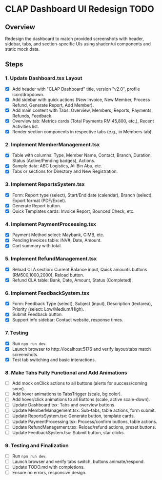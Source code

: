# CLAP Dashboard UI Redesign TODO

## Overview
Redesign the dashboard to match provided screenshots with header, sidebar, tabs, and section-specific UIs using shadcn/ui components and static mock data.

## Steps

### 1. Update Dashboard.tsx Layout
- [x] Add header with "CLAP Dashboard" title, version "v2.0", profile icon/dropdown.
- [x] Add sidebar with quick actions (New Invoice, New Member, Process Refund, Generate Report, Add Member).
- [x] Add main content with Tabs: Overview, Members, Reports, Payments, Refunds, Feedback.
- [x] Overview tab: Metrics cards (Total Payments RM 45,800, etc.), Recent Activities list.
- [x] Render section components in respective tabs (e.g., <MemberManagement /> in Members tab).

### 2. Implement MemberManagement.tsx
- [x] Table with columns: Type, Member Name, Contact, Branch, Duration, Status (Active/Pending badges), Actions.
- [x] Sample data: ABC Logistics, Ali Bin Abu, etc.
- [x] Tabs or sections for Directory and New Registration.

### 3. Implement ReportsSystem.tsx
- [x] Form: Report type (select), Start/End date (calendar), Branch (select), Export format (PDF/Excel).
- [x] Generate Report button.
- [x] Quick Templates cards: Invoice Report, Bounced Check, etc.

### 4. Implement PaymentProcessing.tsx
- [x] Payment Method select: Maybank, CIMB, etc.
- [x] Pending Invoices table: INV#, Date, Amount.
- [x] Cart summary with total.

### 5. Implement RefundManagement.tsx
- [x] Reload CLA section: Current Balance input, Quick amounts buttons (RM500,1000,2000), Reload button.
- [x] Refund CLA table: Bank, Date, Amount, Status (Completed).

### 6. Implement FeedbackSystem.tsx
- [x] Form: Feedback Type (select), Subject (input), Description (textarea), Priority (select: Low/Medium/High).
- [x] Submit Feedback button.
- [x] Support info sidebar: Contact website, response times.

### 7. Testing
- [x] Run `npm run dev`.
- [x] Launch browser to http://localhost:5176 and verify layout/tabs match screenshots.
- [x] Test tab switching and basic interactions.

### 8. Make Tabs Fully Functional and Add Animations
- [ ] Add mock onClick actions to all buttons (alerts for success/coming soon).
- [ ] Add hover animations to TabsTrigger (scale, bg color).
- [ ] Add hover/click animations to all Buttons (scale, active scale-down).
- [ ] Update Dashboard.tsx: Tabs and overview buttons.
- [ ] Update MemberManagement.tsx: Sub-tabs, table actions, form submit.
- [ ] Update ReportsSystem.tsx: Generate button, template cards.
- [ ] Update PaymentProcessing.tsx: Process/confirm buttons, table actions.
- [ ] Update RefundManagement.tsx: Reload/refund actions, preset buttons.
- [ ] Update FeedbackSystem.tsx: Submit button, star clicks.

### 9. Testing and Finalization
- [ ] Run `npm run dev`.
- [ ] Launch browser and verify tabs switch, buttons animate/respond.
- [ ] Update TODO.md with completions.
- [ ] Ensure no errors, responsive design.
